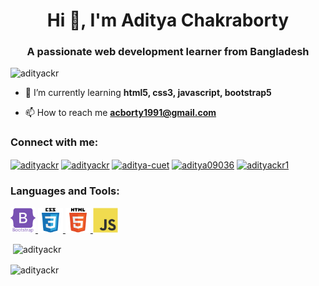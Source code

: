 <h1 align="center">Hi 👋, I'm Aditya Chakraborty</h1>
<h3 align="center">A passionate web development learner from Bangladesh</h3>

<p align="left"> <img src="https://komarev.com/ghpvc/?username=adityackr&label=Profile%20views&color=0e75b6&style=flat" alt="adityackr" /> </p>

- 🌱 I’m currently learning **html5, css3, javascript, bootstrap5**

- 📫 How to reach me **acborty1991@gmail.com**

<h3 align="left">Connect with me:</h3>
<p align="left">
<a href="https://dev.to/adityackr" target="blank"><img align="center" src="https://raw.githubusercontent.com/rahuldkjain/github-profile-readme-generator/master/src/images/icons/Social/devto.svg" alt="adityackr" height="30" width="40" /></a>
<a href="https://twitter.com/adityackr" target="blank"><img align="center" src="https://raw.githubusercontent.com/rahuldkjain/github-profile-readme-generator/master/src/images/icons/Social/twitter.svg" alt="adityackr" height="30" width="40" /></a>
<a href="https://linkedin.com/in/aditya-cuet" target="blank"><img align="center" src="https://raw.githubusercontent.com/rahuldkjain/github-profile-readme-generator/master/src/images/icons/Social/linked-in-alt.svg" alt="aditya-cuet" height="30" width="40" /></a>
<a href="https://fb.com/aditya09036" target="blank"><img align="center" src="https://raw.githubusercontent.com/rahuldkjain/github-profile-readme-generator/master/src/images/icons/Social/facebook.svg" alt="aditya09036" height="30" width="40" /></a>
<a href="https://instagram.com/adityackr1" target="blank"><img align="center" src="https://raw.githubusercontent.com/rahuldkjain/github-profile-readme-generator/master/src/images/icons/Social/instagram.svg" alt="adityackr1" height="30" width="40" /></a>
</p>

<h3 align="left">Languages and Tools:</h3>
<p align="left"> <a href="https://getbootstrap.com" target="_blank" rel="noreferrer"> <img src="https://raw.githubusercontent.com/devicons/devicon/master/icons/bootstrap/bootstrap-plain-wordmark.svg" alt="bootstrap" width="40" height="40"/> </a> <a href="https://www.w3schools.com/css/" target="_blank" rel="noreferrer"> <img src="https://raw.githubusercontent.com/devicons/devicon/master/icons/css3/css3-original-wordmark.svg" alt="css3" width="40" height="40"/> </a> <a href="https://www.w3.org/html/" target="_blank" rel="noreferrer"> <img src="https://raw.githubusercontent.com/devicons/devicon/master/icons/html5/html5-original-wordmark.svg" alt="html5" width="40" height="40"/> </a> <a href="https://developer.mozilla.org/en-US/docs/Web/JavaScript" target="_blank" rel="noreferrer"> <img src="https://raw.githubusercontent.com/devicons/devicon/master/icons/javascript/javascript-original.svg" alt="javascript" width="40" height="40"/> </a> </p>

<p>&nbsp;<img align="center" src="https://github-readme-stats.vercel.app/api?username=adityackr&show_icons=true&locale=en" alt="adityackr" /></p>

<p><img align="center" src="https://github-readme-streak-stats.herokuapp.com/?user=adityackr&" alt="adityackr" /></p>
